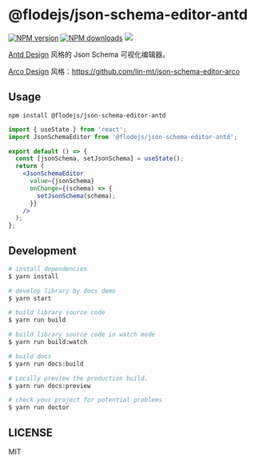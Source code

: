 # @flodejs/json-schema-editor-antd

[![NPM version](https://img.shields.io/npm/v/@flodejs/json-schema-editor-antd.svg?style=flat)](https://npmjs.org/package/@flodejs/json-schema-editor-antd)
[![NPM downloads](http://img.shields.io/npm/dm/@flodejs/json-schema-editor-antd.svg?style=flat)](https://npmjs.org/package/@flodejs/json-schema-editor-antd)
![](https://img.shields.io/badge/license-MIT-000000.svg)

[Antd Design](https://ant.design/) 风格的 Json Schema 可视化编辑器。

[Arco Design](https://arco.design/) 风格：https://github.com/lin-mt/json-schema-editor-arco

## Usage

```shell
npm install @flodejs/json-schema-editor-antd
```

```jsx
import { useState } from 'react';
import JsonSchemaEditor from '@flodejs/json-schema-editor-antd';

export default () => {
  const [jsonSchema, setJsonSchema] = useState();
  return (
    <JsonSchemaEditor
      value={jsonSchema}
      onChange={(schema) => {
        setJsonSchema(schema);
      }}
    />
  );
};
```

## Development

```bash
# install dependencies
$ yarn install

# develop library by docs demo
$ yarn start

# build library source code
$ yarn run build

# build library source code in watch mode
$ yarn run build:watch

# build docs
$ yarn run docs:build

# Locally preview the production build.
$ yarn run docs:preview

# check your project for potential problems
$ yarn run doctor
```

## LICENSE

MIT

